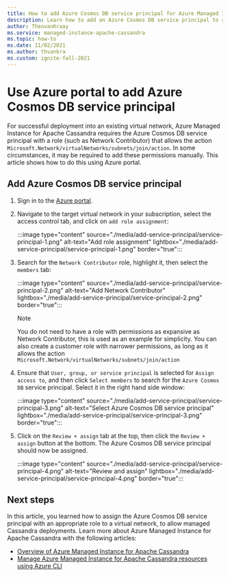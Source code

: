 ```yaml
---
title: How to add Azure Cosmos DB service principal for Azure Managed Instance for Apache Cassandra
description: Learn how to add an Azure Cosmos DB service principal to an existing virtual network for Azure Managed Instance for Apache Cassandra
author: TheovanKraay
ms.service: managed-instance-apache-cassandra
ms.topic: how-to
ms.date: 11/02/2021
ms.author: thvankra
ms.custom: ignite-fall-2021
---
```


# Use Azure portal to add Azure Cosmos DB service principal

For successful deployment into an existing virtual network, Azure Managed Instance for Apache Cassandra requires the Azure Cosmos DB service principal with a role (such as Network Contributor) that allows the action `Microsoft.Network/virtualNetworks/subnets/join/action`. In some circumstances, it may be required to add these permissions manually. This article shows how to do this using Azure portal. 

## Add Azure Cosmos DB service principal

1. Sign in to the [Azure portal](https://portal.azure.com/).

1. Navigate to the target virtual network in your subscription, select the access control tab, and click on `add role assignment`:

   :::image type="content" source="./media/add-service-principal/service-principal-1.png" alt-text="Add role assignment" lightbox="./media/add-service-principal/service-principal-1.png" border="true"::: 

1. Search for the `Network Contributor` role, highlight it, then select the `members` tab:

   :::image type="content" source="./media/add-service-principal/service-principal-2.png" alt-text="Add Network Contributor" lightbox="./media/add-service-principal/service-principal-2.png" border="true"::: 

   > [!NOTE]
   > You do not need to have a role with permissions as expansive as Network Contributor, this is used as an example for simplicity. You can also create a customer role with narrower permissions, as long as it allows the action `Microsoft.Network/virtualNetworks/subnets/join/action`

1. Ensure that `User, group, or service principal` is selected for `Assign access to`, and then click `Select members` to search for the `Azure Cosmos DB` service principal. Select it in the right hand side window:

   :::image type="content" source="./media/add-service-principal/service-principal-3.png" alt-text="Select Azure Cosmos DB service principal" lightbox="./media/add-service-principal/service-principal-3.png" border="true"::: 

1. Click on the `Review + assign` tab at the top, then click the `Review + assign` button at the bottom. The Azure Cosmos DB service principal should now be assigned.

   :::image type="content" source="./media/add-service-principal/service-principal-4.png" alt-text="Review and assign" lightbox="./media/add-service-principal/service-principal-4.png" border="true"::: 

## Next steps

In this article, you learned how to assign the Azure Cosmos DB service principal with an appropriate role to a virtual network, to allow managed Cassandra deployments. Learn more about Azure Managed Instance for Apache Cassandra with the following articles:

* [Overview of Azure Managed Instance for Apache Cassandra](introduction.md)
* [Manage Azure Managed Instance for Apache Cassandra resources using Azure CLI](manage-resources-cli.md)
